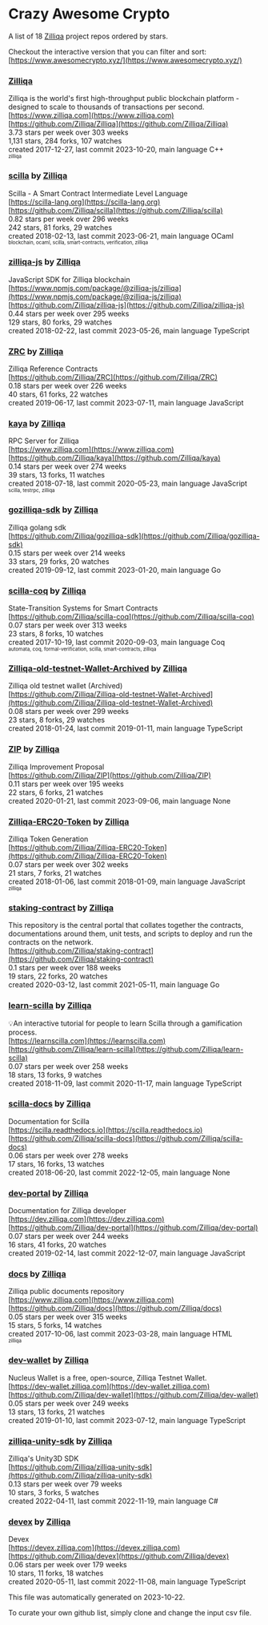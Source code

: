 # Crazy Awesome Crypto
A list of 18 [Zilliqa](https://github.com/Zilliqa) project repos ordered by stars.  

Checkout the interactive version that you can filter and sort: 
[https://www.awesomecrypto.xyz/](https://www.awesomecrypto.xyz/)  


### [Zilliqa](https://github.com/Zilliqa/Zilliqa)  
Zilliqa is the world's first high-throughput public blockchain platform - designed to scale to thousands ​of transactions per second.  
[https://www.zilliqa.com](https://www.zilliqa.com)  
[https://github.com/Zilliqa/Zilliqa](https://github.com/Zilliqa/Zilliqa)  
3.73 stars per week over 303 weeks  
1,131 stars, 284 forks, 107 watches  
created 2017-12-27, last commit 2023-10-20, main language C++  
<sub><sup>zilliqa</sup></sub>


### [scilla](https://github.com/Zilliqa/scilla) by [Zilliqa](https://github.com/Zilliqa)  
Scilla - A Smart Contract Intermediate Level Language  
[https://scilla-lang.org](https://scilla-lang.org)  
[https://github.com/Zilliqa/scilla](https://github.com/Zilliqa/scilla)  
0.82 stars per week over 296 weeks  
242 stars, 81 forks, 29 watches  
created 2018-02-13, last commit 2023-06-21, main language OCaml  
<sub><sup>blockchain, ocaml, scilla, smart-contracts, verification, zilliqa</sup></sub>


### [zilliqa-js](https://github.com/Zilliqa/zilliqa-js) by [Zilliqa](https://github.com/Zilliqa)  
JavaScript SDK for Zilliqa blockchain  
[https://www.npmjs.com/package/@zilliqa-js/zilliqa](https://www.npmjs.com/package/@zilliqa-js/zilliqa)  
[https://github.com/Zilliqa/zilliqa-js](https://github.com/Zilliqa/zilliqa-js)  
0.44 stars per week over 295 weeks  
129 stars, 80 forks, 29 watches  
created 2018-02-22, last commit 2023-05-26, main language TypeScript  


### [ZRC](https://github.com/Zilliqa/ZRC) by [Zilliqa](https://github.com/Zilliqa)  
Zilliqa Reference Contracts  
[https://github.com/Zilliqa/ZRC](https://github.com/Zilliqa/ZRC)  
0.18 stars per week over 226 weeks  
40 stars, 61 forks, 22 watches  
created 2019-06-17, last commit 2023-07-11, main language JavaScript  


### [kaya](https://github.com/Zilliqa/kaya) by [Zilliqa](https://github.com/Zilliqa)  
RPC Server for Zilliqa  
[https://www.zilliqa.com](https://www.zilliqa.com)  
[https://github.com/Zilliqa/kaya](https://github.com/Zilliqa/kaya)  
0.14 stars per week over 274 weeks  
39 stars, 13 forks, 11 watches  
created 2018-07-18, last commit 2020-05-23, main language JavaScript  
<sub><sup>scilla, testrpc, zilliqa</sup></sub>


### [gozilliqa-sdk](https://github.com/Zilliqa/gozilliqa-sdk) by [Zilliqa](https://github.com/Zilliqa)  
Zilliqa golang sdk  
[https://github.com/Zilliqa/gozilliqa-sdk](https://github.com/Zilliqa/gozilliqa-sdk)  
0.15 stars per week over 214 weeks  
33 stars, 29 forks, 20 watches  
created 2019-09-12, last commit 2023-01-20, main language Go  


### [scilla-coq](https://github.com/Zilliqa/scilla-coq) by [Zilliqa](https://github.com/Zilliqa)  
State-Transition Systems for Smart Contracts  
[https://github.com/Zilliqa/scilla-coq](https://github.com/Zilliqa/scilla-coq)  
0.07 stars per week over 313 weeks  
23 stars, 8 forks, 10 watches  
created 2017-10-19, last commit 2020-09-03, main language Coq  
<sub><sup>automata, coq, formal-verification, scilla, smart-contracts, zilliqa</sup></sub>


### [Zilliqa-old-testnet-Wallet-Archived](https://github.com/Zilliqa/Zilliqa-old-testnet-Wallet-Archived) by [Zilliqa](https://github.com/Zilliqa)  
Zilliqa old testnet wallet (Archived)  
[https://github.com/Zilliqa/Zilliqa-old-testnet-Wallet-Archived](https://github.com/Zilliqa/Zilliqa-old-testnet-Wallet-Archived)  
0.08 stars per week over 299 weeks  
23 stars, 8 forks, 29 watches  
created 2018-01-24, last commit 2019-01-11, main language TypeScript  


### [ZIP](https://github.com/Zilliqa/ZIP) by [Zilliqa](https://github.com/Zilliqa)  
Zilliqa Improvement Proposal  
[https://github.com/Zilliqa/ZIP](https://github.com/Zilliqa/ZIP)  
0.11 stars per week over 195 weeks  
22 stars, 6 forks, 21 watches  
created 2020-01-21, last commit 2023-09-06, main language None  


### [Zilliqa-ERC20-Token](https://github.com/Zilliqa/Zilliqa-ERC20-Token) by [Zilliqa](https://github.com/Zilliqa)  
Zilliqa Token Generation  
[https://github.com/Zilliqa/Zilliqa-ERC20-Token](https://github.com/Zilliqa/Zilliqa-ERC20-Token)  
0.07 stars per week over 302 weeks  
21 stars, 7 forks, 21 watches  
created 2018-01-06, last commit 2018-01-09, main language JavaScript  
<sub><sup>zilliqa</sup></sub>


### [staking-contract](https://github.com/Zilliqa/staking-contract) by [Zilliqa](https://github.com/Zilliqa)  
This repository is the central portal that collates together the contracts, documentations around them, unit tests, and scripts to deploy and run the contracts on the network.  
[https://github.com/Zilliqa/staking-contract](https://github.com/Zilliqa/staking-contract)  
0.1 stars per week over 188 weeks  
19 stars, 22 forks, 20 watches  
created 2020-03-12, last commit 2021-05-11, main language Go  


### [learn-scilla](https://github.com/Zilliqa/learn-scilla) by [Zilliqa](https://github.com/Zilliqa)  
💡An interactive tutorial for people to learn Scilla through a gamification process.  
[https://learnscilla.com](https://learnscilla.com)  
[https://github.com/Zilliqa/learn-scilla](https://github.com/Zilliqa/learn-scilla)  
0.07 stars per week over 258 weeks  
18 stars, 13 forks, 9 watches  
created 2018-11-09, last commit 2020-11-17, main language TypeScript  


### [scilla-docs](https://github.com/Zilliqa/scilla-docs) by [Zilliqa](https://github.com/Zilliqa)  
Documentation for Scilla  
[https://scilla.readthedocs.io](https://scilla.readthedocs.io)  
[https://github.com/Zilliqa/scilla-docs](https://github.com/Zilliqa/scilla-docs)  
0.06 stars per week over 278 weeks  
17 stars, 16 forks, 13 watches  
created 2018-06-20, last commit 2022-12-05, main language None  


### [dev-portal](https://github.com/Zilliqa/dev-portal) by [Zilliqa](https://github.com/Zilliqa)  
Documentation for Zilliqa developer  
[https://dev.zilliqa.com](https://dev.zilliqa.com)  
[https://github.com/Zilliqa/dev-portal](https://github.com/Zilliqa/dev-portal)  
0.07 stars per week over 244 weeks  
16 stars, 41 forks, 20 watches  
created 2019-02-14, last commit 2022-12-07, main language JavaScript  


### [docs](https://github.com/Zilliqa/docs) by [Zilliqa](https://github.com/Zilliqa)  
Zilliqa public documents repository  
[https://www.zilliqa.com](https://www.zilliqa.com)  
[https://github.com/Zilliqa/docs](https://github.com/Zilliqa/docs)  
0.05 stars per week over 315 weeks  
15 stars, 5 forks, 14 watches  
created 2017-10-06, last commit 2023-03-28, main language HTML  
<sub><sup>zilliqa</sup></sub>


### [dev-wallet](https://github.com/Zilliqa/dev-wallet) by [Zilliqa](https://github.com/Zilliqa)  
Nucleus Wallet is a free, open-source, Zilliqa Testnet Wallet.  
[https://dev-wallet.zilliqa.com](https://dev-wallet.zilliqa.com)  
[https://github.com/Zilliqa/dev-wallet](https://github.com/Zilliqa/dev-wallet)  
0.05 stars per week over 249 weeks  
13 stars, 13 forks, 21 watches  
created 2019-01-10, last commit 2023-07-12, main language TypeScript  


### [zilliqa-unity-sdk](https://github.com/Zilliqa/zilliqa-unity-sdk) by [Zilliqa](https://github.com/Zilliqa)  
Zilliqa's Unity3D SDK  
[https://github.com/Zilliqa/zilliqa-unity-sdk](https://github.com/Zilliqa/zilliqa-unity-sdk)  
0.13 stars per week over 79 weeks  
10 stars, 3 forks, 5 watches  
created 2022-04-11, last commit 2022-11-19, main language C#  


### [devex](https://github.com/Zilliqa/devex) by [Zilliqa](https://github.com/Zilliqa)  
Devex  
[https://devex.zilliqa.com](https://devex.zilliqa.com)  
[https://github.com/Zilliqa/devex](https://github.com/Zilliqa/devex)  
0.06 stars per week over 179 weeks  
10 stars, 11 forks, 18 watches  
created 2020-05-11, last commit 2022-11-08, main language TypeScript  


This file was automatically generated on 2023-10-22.  

To curate your own github list, simply clone and change the input csv file.  